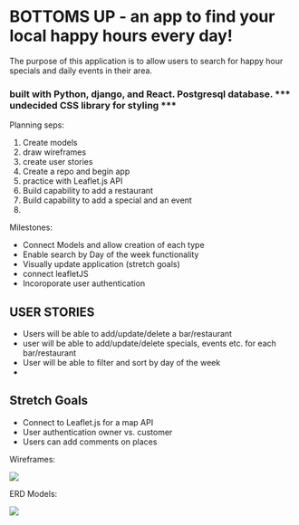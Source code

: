 # BOTTOMS UP - an app to find your local happy hours every day!

The purpose of this application is to allow users to search for happy hour specials and daily events in their area. 

### built with Python, django, and React. Postgresql database. *** undecided CSS library for styling ***

Planning seps:
1. Create models
2. draw wireframes
3. create user stories
4. Create a repo and begin app
5. practice with Leaflet.js API
6. Build capability to add a restaurant
7. Build capability to add a special and an event
8. 

Milestones:
- Connect Models and allow creation of each type
- Enable search by Day of the week functionality
- Visually update application
(stretch goals)
- connect leafletJS
- Incoroporate user authentication

## USER STORIES
- Users will be able to add/update/delete a bar/restaurant 
- user will be able to add/update/delete specials, events etc. for each bar/restaurant
- User will be able to filter and sort by day of the week
- 

## Stretch Goals
- Connect to Leaflet.js for a map API
- User authentication owner vs. customer
- Users can add comments on places


Wireframes:

<img src="https://imgur.com/D26xswx">

ERD Models:

<img src="https://imgur.com/Q3aq7fF">

